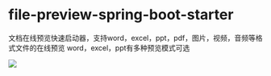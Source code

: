 # file-preview-spring-boot-starter

文档在线预览快速启动器，支持word，excel，ppt，pdf，图片，视频，音频等格式文件的在线预览 word，excel，ppt有多种预览模式可选

[![](https://jitpack.io/v/com.gitee.wb04307201/file-preview-spring-boot-starter.svg)](https://jitpack.io/#com.gitee.wb04307201/file-preview-spring-boot-starter)